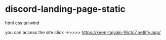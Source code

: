 # discord-landing-page-static
html css tailwind


you can access the site click ->>>>> https://keen-taiyaki-16c1c7.netlify.app/
